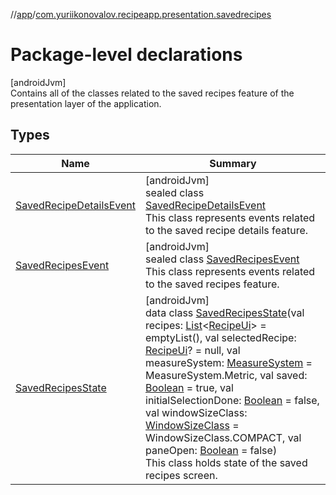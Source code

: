 //[app](../../index.md)/[com.yuriikonovalov.recipeapp.presentation.savedrecipes](index.md)

# Package-level declarations

[androidJvm]\
Contains all of the classes related to the saved recipes feature of the presentation layer of the application.

## Types

| Name | Summary |
|---|---|
| [SavedRecipeDetailsEvent](-saved-recipe-details-event/index.md) | [androidJvm]<br>sealed class [SavedRecipeDetailsEvent](-saved-recipe-details-event/index.md)<br>This class represents events related to the saved recipe details feature. |
| [SavedRecipesEvent](-saved-recipes-event/index.md) | [androidJvm]<br>sealed class [SavedRecipesEvent](-saved-recipes-event/index.md)<br>This class represents events related to the saved recipes feature. |
| [SavedRecipesState](-saved-recipes-state/index.md) | [androidJvm]<br>data class [SavedRecipesState](-saved-recipes-state/index.md)(val recipes: [List](https://kotlinlang.org/api/latest/jvm/stdlib/kotlin.collections/-list/index.html)&lt;[RecipeUi](../com.yuriikonovalov.recipeapp.presentation.model/-recipe-ui/index.md)&gt; = emptyList(), val selectedRecipe: [RecipeUi](../com.yuriikonovalov.recipeapp.presentation.model/-recipe-ui/index.md)? = null, val measureSystem: [MeasureSystem](../com.yuriikonovalov.recipeapp.application.entities/-measure-system/index.md) = MeasureSystem.Metric, val saved: [Boolean](https://kotlinlang.org/api/latest/jvm/stdlib/kotlin/-boolean/index.html) = true, val initialSelectionDone: [Boolean](https://kotlinlang.org/api/latest/jvm/stdlib/kotlin/-boolean/index.html) = false, val windowSizeClass: [WindowSizeClass](../com.yuriikonovalov.recipeapp.util/-window-size-class/index.md) = WindowSizeClass.COMPACT, val paneOpen: [Boolean](https://kotlinlang.org/api/latest/jvm/stdlib/kotlin/-boolean/index.html) = false)<br>This class holds state of the saved recipes screen. |
